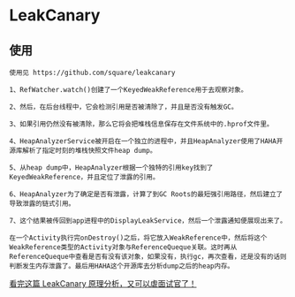# LeakCanary

## 使用

    使用见 https://github.com/square/leakcanary

    1、RefWatcher.watch()创建了一个KeyedWeakReference用于去观察对象。

    2、然后，在后台线程中，它会检测引用是否被清除了，并且是否没有触发GC。

    3、如果引用仍然没有被清除，那么它将会把堆栈信息保存在文件系统中的.hprof文件里。

    4、HeapAnalyzerService被开启在一个独立的进程中，并且HeapAnalyzer使用了HAHA开源库解析了指定时刻的堆栈快照文件heap dump。

    5、从heap dump中，HeapAnalyzer根据一个独特的引用key找到了KeyedWeakReference，并且定位了泄露的引用。

    6、HeapAnalyzer为了确定是否有泄露，计算了到GC Roots的最短强引用路径，然后建立了导致泄露的链式引用。

    7、这个结果被传回到app进程中的DisplayLeakService，然后一个泄露通知便展现出来了。

    在一个Activity执行完onDestroy()之后，将它放入WeakReference中，然后将这个WeakReference类型的Activity对象与ReferenceQueque关联。这时再从ReferenceQueque中查看是否有没有该对象，如果没有，执行gc，再次查看，还是没有的话则判断发生内存泄露了。最后用HAHA这个开源库去分析dump之后的heap内存。

[看完这篇 LeakCanary 原理分析，又可以虐面试官了！](https://juejin.im/entry/5c3fefe66fb9a049a979fb77)
